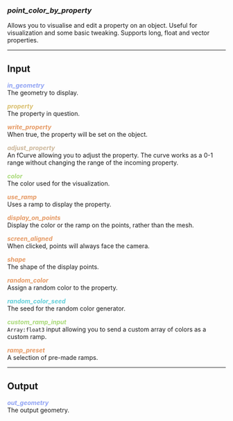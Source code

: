 ### ***point_color_by_property***
Allows you to visualise and edit a property on an object.  Useful for visualization and some basic tweaking.  Supports long, float and vector properties.<br />

***
## Input
<span style="color:#90A3F4">***in_geometry***</span>
<br />The geometry to display.  

<span style="color:#D9BE6C">***property***</span>
<br />The property in question.  

<span style="color:#E69963">***write_property***</span>
<br />When true, the property will be set on the object.

<span style="color:#CCB699">***adjust_property***</span>
<br />An fCurve allowing you to adjust the property.  The curve works as a 0-1 range without changing the range of the incoming property.

<span style="color:#A8D977">***color***</span>
<br />The color used for the visualization.  

<span style="color:#E69963">***use_ramp***</span>
<br />Uses a ramp to display the property.  

<span style="color:#E69963">***display_on_points***</span>
<br />Display the color or the ramp on the points, rather than the mesh.  

<span style="color:#E69963">***screen_aligned***</span>
<br />When clicked, points will always face the camera.

<span style="color:#E69963">***shape***</span>
<br />The shape of the display points.

<span style="color:#E69963">***random_color***</span>
<br />Assign a random color to the property.

<span style="color:#62CFD9">***random_color_seed***</span>
<br />The seed for the random color generator.

<span style="color:#A8D977">***custom_ramp_input***</span>
<br />`Array:float3` input allowing you to send a custom array of colors as a custom ramp.  

<span style="color:#E69963">***ramp_preset***</span>
<br />A selection of pre-made ramps. 

***
## Output
<span style="color:#90A3F4">***out_geometry***</span>
<br />The output geometry.





